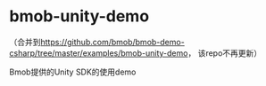 bmob-unity-demo
===============

（合并到<https://github.com/bmob/bmob-demo-csharp/tree/master/examples/bmob-unity-demo>， 该repo不再更新）

Bmob提供的Unity SDK的使用demo
